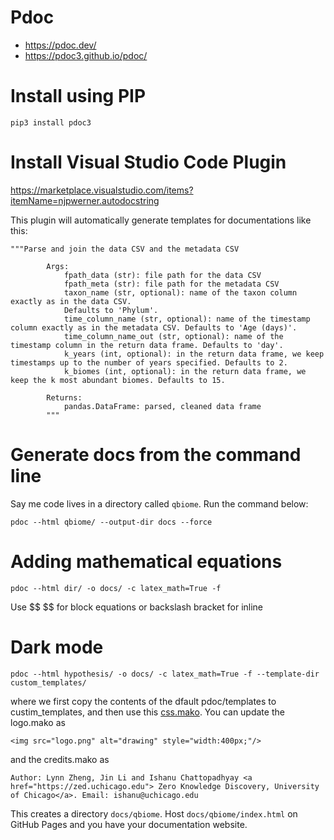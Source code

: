 # Pdoc

- https://pdoc.dev/
- https://pdoc3.github.io/pdoc/

# Install using PIP

```
pip3 install pdoc3
```

# Install Visual Studio Code Plugin

https://marketplace.visualstudio.com/items?itemName=njpwerner.autodocstring

This plugin will automatically generate templates for documentations like this:

```
"""Parse and join the data CSV and the metadata CSV

        Args:
            fpath_data (str): file path for the data CSV
            fpath_meta (str): file path for the metadata CSV
            taxon_name (str, optional): name of the taxon column exactly as in the data CSV.
            Defaults to 'Phylum'.
            time_column_name (str, optional): name of the timestamp column exactly as in the metadata CSV. Defaults to 'Age (days)'.
            time_column_name_out (str, optional): name of the timestamp column in the return data frame. Defaults to 'day'.
            k_years (int, optional): in the return data frame, we keep timestamps up to the number of years specified. Defaults to 2.
            k_biomes (int, optional): in the return data frame, we keep the k most abundant biomes. Defaults to 15.

        Returns:
            pandas.DataFrame: parsed, cleaned data frame
        """
```

# Generate docs from the command line

Say me code lives in a directory called `qbiome`. Run the command below:

```
pdoc --html qbiome/ --output-dir docs --force
```

# Adding mathematical equations

```
pdoc --html dir/ -o docs/ -c latex_math=True -f
```

Use \$\$ \$\$ for block equations or backslash bracket  for inline

# Dark mode

```
pdoc --html hypothesis/ -o docs/ -c latex_math=True -f --template-dir custom_templates/
```

where we first copy the contents of the dfault pdoc/templates to custim_templates, and then use this  [css.mako](http://34.66.189.202:4567/uploads/css.mako/3e814aa20e8b7ce8d029eeb632da5f1d549df3a9). You can update the logo.mako as 
```
<img src="logo.png" alt="drawing" style="width:400px;"/>
```
and the credits.mako as 
```
Author: Lynn Zheng, Jin Li and Ishanu Chattopadhyay <a href="https://zed.uchicago.edu"> Zero Knowledge Discovery, University of Chicago</a>. Email: ishanu@uchicago.edu
```

This creates a directory `docs/qbiome`. Host `docs/qbiome/index.html` on GitHub Pages and you have your documentation website.